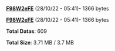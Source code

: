 [**F98W2eFE**](/data/F98W2eFE.txt) (28/10/22 - 05:41)- 1366 bytes

[**F98W2eFE**](/data/F98W2eFE.txt) (28/10/22 - 05:41)- 1366 bytes

**Total Datas**: 609

**Total Size**: 3.71 MB / 3.7 MB